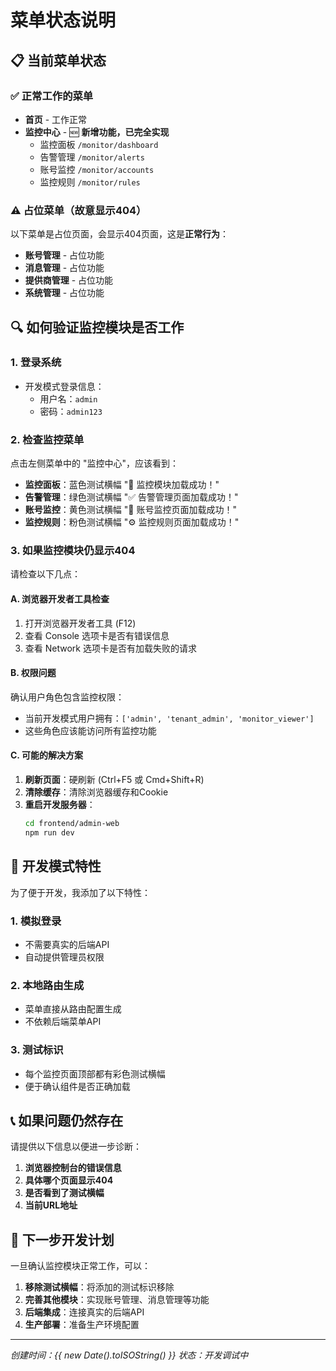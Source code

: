 # 菜单状态说明

## 📋 当前菜单状态

### ✅ 正常工作的菜单
- **首页** - 工作正常
- **监控中心** - 🆕 **新增功能，已完全实现**
  - 监控面板 `/monitor/dashboard` 
  - 告警管理 `/monitor/alerts`
  - 账号监控 `/monitor/accounts`
  - 监控规则 `/monitor/rules`

### ⚠️ 占位菜单（故意显示404）
以下菜单是占位页面，会显示404页面，这是**正常行为**：
- **账号管理** - 占位功能
- **消息管理** - 占位功能  
- **提供商管理** - 占位功能
- **系统管理** - 占位功能

## 🔍 如何验证监控模块是否工作

### 1. 登录系统
- 开发模式登录信息：
  - 用户名：`admin`
  - 密码：`admin123`

### 2. 检查监控菜单
点击左侧菜单中的 "监控中心"，应该看到：
- **监控面板**：蓝色测试横幅 "🎉 监控模块加载成功！"
- **告警管理**：绿色测试横幅 "✅ 告警管理页面加载成功！"  
- **账号监控**：黄色测试横幅 "👥 账号监控页面加载成功！"
- **监控规则**：粉色测试横幅 "⚙️ 监控规则页面加载成功！"

### 3. 如果监控模块仍显示404

请检查以下几点：

#### A. 浏览器开发者工具检查
1. 打开浏览器开发者工具 (F12)
2. 查看 Console 选项卡是否有错误信息
3. 查看 Network 选项卡是否有加载失败的请求

#### B. 权限问题
确认用户角色包含监控权限：
- 当前开发模式用户拥有：`['admin', 'tenant_admin', 'monitor_viewer']`
- 这些角色应该能访问所有监控功能

#### C. 可能的解决方案
1. **刷新页面**：硬刷新 (Ctrl+F5 或 Cmd+Shift+R)
2. **清除缓存**：清除浏览器缓存和Cookie
3. **重启开发服务器**：
   ```bash
   cd frontend/admin-web
   npm run dev
   ```

## 🚀 开发模式特性

为了便于开发，我添加了以下特性：

### 1. 模拟登录
- 不需要真实的后端API
- 自动提供管理员权限

### 2. 本地路由生成
- 菜单直接从路由配置生成
- 不依赖后端菜单API

### 3. 测试标识
- 每个监控页面顶部都有彩色测试横幅
- 便于确认组件是否正确加载

## 📞 如果问题仍然存在

请提供以下信息以便进一步诊断：

1. **浏览器控制台的错误信息**
2. **具体哪个页面显示404**
3. **是否看到了测试横幅**
4. **当前URL地址**

## 🎯 下一步开发计划

一旦确认监控模块正常工作，可以：

1. **移除测试横幅**：将添加的测试标识移除
2. **完善其他模块**：实现账号管理、消息管理等功能
3. **后端集成**：连接真实的后端API
4. **生产部署**：准备生产环境配置

---

*创建时间：{{ new Date().toISOString() }}*
*状态：开发调试中*